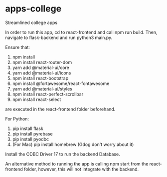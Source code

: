 # apps-college
Streamlined college apps

In order to run this app, cd to react-frontend and call npm run build.
Then, navigate to flask-backend and run python3 main.py.

Ensure that:
1. npm install 
2. npm install react-router-dom
3. yarn add @material-ui/core
4. yarn add @material-ui/icons
5. npm install react-bootstrap
6. npm install @fortawesome/react-fontawesome
7. yarn add @material-ui/styles
8. npm install react-perfect-scrollbar
9. npm install react-select

are executed in the react-frontend folder beforehand. 

For Python:
1. pip install flask
2. pip install pyrebase
3. pip install pyodbc
4. (For Mac) pip install homebrew (Gdog don't worry about it)

Install the ODBC Driver 17 to run the backend Database.

An alternative method to running the app is calling npm start from the react-frontend folder, however, this will not integrate with the backend.
